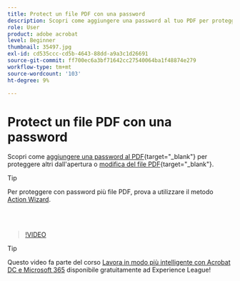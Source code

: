 ```yaml
---
title: Protect un file PDF con una password
description: Scopri come aggiungere una password al tuo PDF per proteggere altri utenti dall’apertura o dalla modifica del file
role: User
product: adobe acrobat
level: Beginner
thumbnail: 35497.jpg
exl-id: cd535ccc-cd5b-4643-88dd-a9a3c1d26691
source-git-commit: ff700ec6a3bf71642cc27540064ba1f48874e279
workflow-type: tm+mt
source-wordcount: '103'
ht-degree: 9%

---
```


# Protect un file PDF con una password

Scopri come [aggiungere una password al PDF](https://www.adobe.com/it/acrobat/online/password-protect-pdf.html){target=&quot;_blank&quot;} per proteggere altri dall&#39;apertura o [modifica del file PDF](https://www.adobe.com/it/acrobat/online/pdf-editor.html){target=&quot;_blank&quot;}.

>[!TIP]
>
>Per proteggere con password più file PDF, prova a utilizzare il metodo [Action Wizard](../advanced-tasks/action.md).

<br> 

>[!VIDEO](https://video.tv.adobe.com/v/35497?hidetitle=true)

>[!TIP]
>
>Questo video fa parte del corso [Lavora in modo più intelligente con Acrobat DC e Microsoft 365](https://experienceleague.adobe.com/?recommended=Acrobat-U-1-2021.microsoft365) disponibile gratuitamente ad Experience League!
